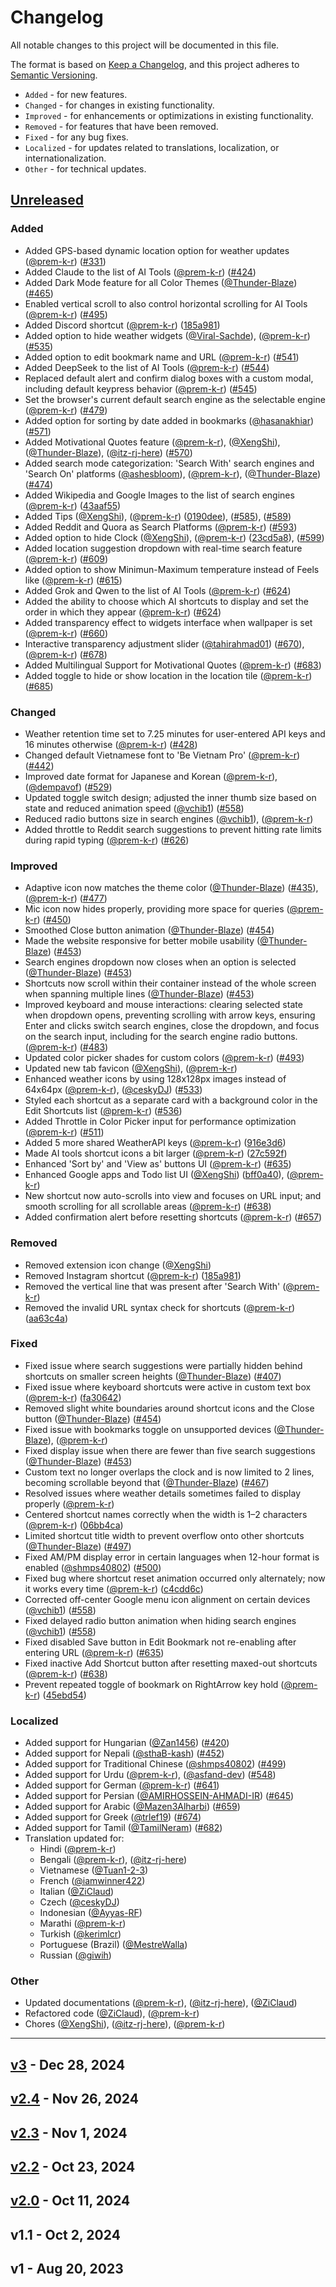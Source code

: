# Changelog

All notable changes to this project will be documented in this file.

The format is based on [Keep a Changelog](https://keepachangelog.com/en/1.1.0/),
and this project adheres to [Semantic Versioning](https://semver.org/spec/v2.0.0.html).

- `Added` - for new features.
- `Changed` - for changes in existing functionality.
- `Improved` - for enhancements or optimizations in existing functionality.
- `Removed` - for features that have been removed.
- `Fixed` - for any bug fixes.
- `Localized` - for updates related to translations, localization, or internationalization.
- `Other` - for technical updates.

## [Unreleased](https://github.com/XengShi/materialYouNewTab/compare/v3...main)

<!-- ## [v3.2](https://github.com/XengShi/materialYouNewTab/compare/v3...v3.2) - July xy, 2025 -->

### Added

- Added GPS-based dynamic location option for weather updates ([@prem-k-r](https://github.com/prem-k-r)) ([#331](https://github.com/XengShi/materialYouNewTab/pull/331))
- Added Claude to the list of AI Tools ([@prem-k-r](https://github.com/prem-k-r)) ([#424](https://github.com/XengShi/materialYouNewTab/pull/424))
- Added Dark Mode feature for all Color Themes ([@Thunder-Blaze](https://github.com/Thunder-Blaze)) ([#465](https://github.com/XengShi/materialYouNewTab/pull/465))
- Enabled vertical scroll to also control horizontal scrolling for AI Tools ([@prem-k-r](https://github.com/prem-k-r)) ([#495](https://github.com/XengShi/materialYouNewTab/pull/495))
- Added Discord shortcut ([@prem-k-r](https://github.com/prem-k-r)) ([185a981](https://github.com/XengShi/materialYouNewTab/pull/523/commits/185a98128ab0a066d0002c074df1bfb6212c638d))
- Added option to hide weather widgets ([@Viral-Sachde](https://github.com/Viral-Sachde)), ([@prem-k-r](https://github.com/prem-k-r)) ([#535](https://github.com/XengShi/materialYouNewTab/pull/535))
- Added option to edit bookmark name and URL ([@prem-k-r](https://github.com/prem-k-r)) ([#541](https://github.com/XengShi/materialYouNewTab/pull/541))
- Added DeepSeek to the list of AI Tools ([@prem-k-r](https://github.com/prem-k-r)) ([#544](https://github.com/XengShi/materialYouNewTab/pull/544))
- Replaced default alert and confirm dialog boxes with a custom modal, including default keypress behavior ([@prem-k-r](https://github.com/prem-k-r)) ([#545](https://github.com/XengShi/materialYouNewTab/pull/545))
- Set the browser's current default search engine as the selectable engine ([@prem-k-r](https://github.com/prem-k-r)) ([#479](https://github.com/XengShi/materialYouNewTab/pull/479))
- Added option for sorting by date added in bookmarks ([@hasanakhiar](https://github.com/hasanakhiar)) ([#571](https://github.com/XengShi/materialYouNewTab/pull/571))
- Added Motivational Quotes feature ([@prem-k-r](https://github.com/prem-k-r)), ([@XengShi](https://github.com/XengShi)), ([@Thunder-Blaze](https://github.com/Thunder-Blaze)), ([@itz-rj-here](https://github.com/itz-rj-here)) ([#570](https://github.com/XengShi/materialYouNewTab/pull/570))
- Added search mode categorization: 'Search With' search engines and 'Search On' platforms ([@ashesbloom](https://github.com/ashesbloom)), ([@prem-k-r](https://github.com/prem-k-r)), ([@Thunder-Blaze](https://github.com/Thunder-Blaze)) ([#474](https://github.com/XengShi/materialYouNewTab/pull/474))
- Added Wikipedia and Google Images to the list of search engines ([@prem-k-r](https://github.com/prem-k-r)) ([43aaf55](https://github.com/XengShi/materialYouNewTab/pull/474/commits/43aaf55f61affffa9fe5133d9ad1507e2c14a660))
- Added Tips ([@XengShi](https://github.com/XengShi)), ([@prem-k-r](https://github.com/prem-k-r)) ([0190dee](https://github.com/XengShi/materialYouNewTab/commit/0190dee9e0adfb5e4f68afa8529317eb6810d311)), ([#585](https://github.com/XengShi/materialYouNewTab/pull/585)), ([#589](https://github.com/XengShi/materialYouNewTab/pull/589))
- Added Reddit and Quora as Search Platforms ([@prem-k-r](https://github.com/prem-k-r)) ([#593](https://github.com/XengShi/materialYouNewTab/pull/593))
- Added option to hide Clock ([@XengShi](https://github.com/XengShi)), ([@prem-k-r](https://github.com/prem-k-r)) ([23cd5a8](https://github.com/XengShi/materialYouNewTab/commit/23cd5a86759d11944f447f4f448a710ccfe4d9fc)), ([#599](https://github.com/XengShi/materialYouNewTab/pull/599))
- Added location suggestion dropdown with real-time search feature ([@prem-k-r](https://github.com/prem-k-r)) ([#609](https://github.com/XengShi/materialYouNewTab/pull/609))
- Added option to show Minimun-Maximum temperature instead of Feels like ([@prem-k-r](https://github.com/prem-k-r)) ([#615](https://github.com/XengShi/materialYouNewTab/pull/615))
- Added Grok and Qwen to the list of AI Tools ([@prem-k-r](https://github.com/prem-k-r)) ([#624](https://github.com/XengShi/materialYouNewTab/pull/624))
- Added the ability to choose which AI shortcuts to display and set the order in which they appear ([@prem-k-r](https://github.com/prem-k-r)) ([#624](https://github.com/XengShi/materialYouNewTab/pull/624))
- Added transparency effect to widgets interface when wallpaper is set ([@prem-k-r](https://github.com/prem-k-r)) ([#660](https://github.com/XengShi/materialYouNewTab/pull/660))
- Interactive transparency adjustment slider ([@tahirahmad01](https://github.com/TahirAhmad01)) ([#670](https://github.com/XengShi/materialYouNewTab/pull/670)), ([@prem-k-r](https://github.com/prem-k-r)) ([#678](https://github.com/XengShi/materialYouNewTab/pull/678))
- Added Multilingual Support for Motivational Quotes ([@prem-k-r](https://github.com/prem-k-r)) ([#683](https://github.com/XengShi/materialYouNewTab/pull/683))
- Added toggle to hide or show location in the location tile ([@prem-k-r](https://github.com/prem-k-r)) ([#685](https://github.com/XengShi/materialYouNewTab/pull/685))

### Changed

- Weather retention time set to 7.25 minutes for user-entered API keys and 16 minutes otherwise ([@prem-k-r](https://github.com/prem-k-r)) ([#428](https://github.com/XengShi/materialYouNewTab/pull/428))
- Changed default Vietnamese font to 'Be Vietnam Pro' ([@prem-k-r](https://github.com/prem-k-r)) ([#442](https://github.com/XengShi/materialYouNewTab/pull/442))
- Improved date format for Japanese and Korean ([@prem-k-r](https://github.com/prem-k-r)), ([@dempavof](https://github.com/dempavof)) ([#529](https://github.com/XengShi/materialYouNewTab/pull/529))
- Updated toggle switch design; adjusted the inner thumb size based on state and reduced animation speed ([@vchib1](https://github.com/vchib1)) ([#558](https://github.com/XengShi/materialYouNewTab/pull/558))
- Reduced radio buttons size in search engines ([@vchib1](https://github.com/vchib1)), ([@prem-k-r](https://github.com/prem-k-r))
- Added throttle to Reddit search suggestions to prevent hitting rate limits during rapid typing ([@prem-k-r](https://github.com/prem-k-r)) ([#626](https://github.com/XengShi/materialYouNewTab/pull/626))

### Improved

- Adaptive icon now matches the theme color ([@Thunder-Blaze](https://github.com/Thunder-Blaze)) ([#435](https://github.com/XengShi/materialYouNewTab/pull/435)), ([@prem-k-r](https://github.com/prem-k-r)) ([#477](https://github.com/XengShi/materialYouNewTab/pull/477))
- Mic icon now hides properly, providing more space for queries ([@prem-k-r](https://github.com/prem-k-r)) ([#450](https://github.com/XengShi/materialYouNewTab/pull/450))
- Smoothed Close button animation ([@Thunder-Blaze](https://github.com/Thunder-Blaze)) ([#454](https://github.com/XengShi/materialYouNewTab/pull/454))
- Made the website responsive for better mobile usability ([@Thunder-Blaze](https://github.com/Thunder-Blaze)) ([#453](https://github.com/XengShi/materialYouNewTab/pull/453))
- Search engines dropdown now closes when an option is selected ([@Thunder-Blaze](https://github.com/Thunder-Blaze)) ([#453](https://github.com/XengShi/materialYouNewTab/pull/453))
- Shortcuts now scroll within their container instead of the whole screen when spanning multiple lines ([@Thunder-Blaze](https://github.com/Thunder-Blaze)) ([#453](https://github.com/XengShi/materialYouNewTab/pull/453))
- Improved keyboard and mouse interactions: clearing selected state when dropdown opens, preventing scrolling with arrow keys, ensuring Enter and clicks switch search engines, close the dropdown, and focus on the search input, including for the search engine radio buttons. ([@prem-k-r](https://github.com/prem-k-r)) ([#483](https://github.com/XengShi/materialYouNewTab/pull/483))
- Updated color picker shades for custom colors ([@prem-k-r](https://github.com/prem-k-r)) ([#493](https://github.com/XengShi/materialYouNewTab/pull/493))
- Updated new tab favicon ([@XengShi](https://github.com/XengShi)), ([@prem-k-r](https://github.com/prem-k-r))
- Enhanced weather icons by using 128x128px images instead of 64x64px ([@prem-k-r](https://github.com/prem-k-r)), ([@ceskyDJ](https://github.com/ceskyDJ)) ([#533](https://github.com/XengShi/materialYouNewTab/pull/533))
- Styled each shortcut as a separate card with a background color in the Edit Shortcuts list ([@prem-k-r](https://github.com/prem-k-r)) ([#536](https://github.com/XengShi/materialYouNewTab/pull/536))
- Added Throttle in Color Picker input for performance optimization ([@prem-k-r](https://github.com/prem-k-r)) ([#511](https://github.com/XengShi/materialYouNewTab/pull/511))
- Added 5 more shared WeatherAPI keys ([@prem-k-r](https://github.com/prem-k-r)) ([916e3d6](https://github.com/XengShi/materialYouNewTab/pull/609/commits/916e3d6bd49c10fde9c2f24ac61a0570922c5c3a))
- Made AI tools shortcut icons a bit larger ([@prem-k-r](https://github.com/prem-k-r)) ([27c592f](https://github.com/XengShi/materialYouNewTab/pull/624/commits/27c592fecbdf0c440fc750ea7503c060e4c4deaf))
- Enhanced 'Sort by' and 'View as' buttons UI ([@prem-k-r](https://github.com/prem-k-r)) ([#635](https://github.com/XengShi/materialYouNewTab/pull/635))
- Enhanced Google apps and Todo list UI ([@XengShi](https://github.com/XengShi)) ([bff0a40](https://github.com/XengShi/materialYouNewTab/commit/bff0a4012ab8e05bc177dfdc1f3c7189be763a54)), ([@prem-k-r](https://github.com/prem-k-r))
- New shortcut now auto-scrolls into view and focuses on URL input; and smooth scrolling for all scrollable areas ([@prem-k-r](https://github.com/prem-k-r)) ([#638](https://github.com/XengShi/materialYouNewTab/pull/638))
- Added confirmation alert before resetting shortcuts ([@prem-k-r](https://github.com/prem-k-r)) ([#657](https://github.com/XengShi/materialYouNewTab/pull/657))

### Removed

- Removed extension icon change ([@XengShi](https://github.com/XengShi))
- Removed Instagram shortcut ([@prem-k-r](https://github.com/prem-k-r)) ([185a981](https://github.com/XengShi/materialYouNewTab/pull/523/commits/185a98128ab0a066d0002c074df1bfb6212c638d))
- Removed the vertical line that was present after 'Search With' ([@prem-k-r](https://github.com/prem-k-r))
- Removed the invalid URL syntax check for shortcuts ([@prem-k-r](https://github.com/prem-k-r)) ([aa63c4a](https://github.com/XengShi/materialYouNewTab/pull/622/commits/aa63c4a0ee10c44baf63c22acf637ffb11621416))

### Fixed

- Fixed issue where search suggestions were partially hidden behind shortcuts on smaller screen heights ([@Thunder-Blaze](https://github.com/Thunder-Blaze)) ([#407](https://github.com/XengShi/materialYouNewTab/pull/407))
- Fixed issue where keyboard shortcuts were active in custom text box ([@prem-k-r](https://github.com/prem-k-r)) ([fa30642](https://github.com/XengShi/materialYouNewTab/pull/413/commits/fa3064253c45cdedb0d95618a97e66ce39a67ad3))
- Removed slight white boundaries around shortcut icons and the Close button ([@Thunder-Blaze](https://github.com/Thunder-Blaze)) ([#454](https://github.com/XengShi/materialYouNewTab/pull/454))
- Fixed issue with bookmarks toggle on unsupported devices ([@Thunder-Blaze](https://github.com/Thunder-Blaze)), ([@prem-k-r](https://github.com/prem-k-r))
- Fixed display issue when there are fewer than five search suggestions ([@Thunder-Blaze](https://github.com/Thunder-Blaze)) ([#453](https://github.com/XengShi/materialYouNewTab/pull/453))
- Custom text no longer overlaps the clock and is now limited to 2 lines, becoming scrollable beyond that ([@Thunder-Blaze](https://github.com/Thunder-Blaze)) ([#467](https://github.com/XengShi/materialYouNewTab/pull/467))
- Resolved issues where weather details sometimes failed to display properly ([@prem-k-r](https://github.com/prem-k-r))
- Centered shortcut names correctly when the width is 1–2 characters ([@prem-k-r](https://github.com/prem-k-r)) ([06bb4ca](https://github.com/XengShi/materialYouNewTab/pull/496/commits/06bb4cabe66b278a517483358519cc3c66232b90))
- Limited shortcut title width to prevent overflow onto other shortcuts ([@Thunder-Blaze](https://github.com/Thunder-Blaze)) ([#497](https://github.com/XengShi/materialYouNewTab/pull/497))
- Fixed AM/PM display error in certain languages when 12-hour format is enabled ([@shmps40802](https://github.com/shmps40802)) ([#500](https://github.com/XengShi/materialYouNewTab/pull/500))
- Fixed bug where shortcut reset animation occurred only alternately; now it works every time ([@prem-k-r](https://github.com/prem-k-r)) ([c4cdd6c](https://github.com/XengShi/materialYouNewTab/pull/536/commits/c4cdd6c8719937b9fa93afc76cd111a94cf61350))
- Corrected off-center Google menu icon alignment on certain devices ([@vchib1](https://github.com/vchib1)) ([#558](https://github.com/XengShi/materialYouNewTab/pull/558))
- Fixed delayed radio button animation when hiding search engines ([@vchib1](https://github.com/vchib1)) ([#558](https://github.com/XengShi/materialYouNewTab/pull/558))
- Fixed disabled Save button in Edit Bookmark not re-enabling after entering URL ([@prem-k-r](https://github.com/prem-k-r)) ([#635](https://github.com/XengShi/materialYouNewTab/pull/635))
- Fixed inactive Add Shortcut button after resetting maxed-out shortcuts ([@prem-k-r](https://github.com/prem-k-r)) ([#638](https://github.com/XengShi/materialYouNewTab/pull/638))
- Prevent repeated toggle of bookmark on RightArrow key hold ([@prem-k-r](https://github.com/prem-k-r)) ([45ebd54](https://github.com/XengShi/materialYouNewTab/pull/669/commits/45ebd54a0767427f5c2b0b12a735d35f446eba3c))

### Localized

- Added support for Hungarian ([@Zan1456](https://github.com/Zan1456)) ([#420](https://github.com/XengShi/materialYouNewTab/pull/420))
- Added support for Nepali ([@sthaB-kash](https://github.com/sthaB-kash)) ([#452](https://github.com/XengShi/materialYouNewTab/pull/452))
- Added support for Traditional Chinese ([@shmps40802](https://github.com/shmps40802)) ([#499](https://github.com/XengShi/materialYouNewTab/pull/499))
- Added support for Urdu ([@prem-k-r](https://github.com/prem-k-r)), ([@asfand-dev](https://github.com/asfand-dev)) ([#548](https://github.com/XengShi/materialYouNewTab/pull/548))
- Added support for German ([@prem-k-r](https://github.com/prem-k-r)) ([#641](https://github.com/XengShi/materialYouNewTab/pull/641))
- Added support for Persian ([@AMIRHOSSEIN-AHMADI-IR](https://github.com/AMIRHOSSEIN-AHMADI-IR)) ([#645](https://github.com/XengShi/materialYouNewTab/pull/645))
- Added support for Arabic ([@Mazen3Alharbi](https://github.com/Mazen3Alharbi)) ([#659](https://github.com/XengShi/materialYouNewTab/pull/659))
- Added support for Greek ([@trlef19](https://github.com/trlef19)) ([#674](https://github.com/XengShi/materialYouNewTab/pull/674))
- Added support for Tamil ([@TamilNeram](https://github.com/TamilNeram)) ([#682](https://github.com/XengShi/materialYouNewTab/pull/682))
- Translation updated for:
  - Hindi ([@prem-k-r](https://github.com/prem-k-r))
  - Bengali ([@prem-k-r](https://github.com/prem-k-r)), ([@itz-rj-here](https://github.com/itz-rj-here))
  - Vietnamese ([@Tuan1-2-3](https://github.com/Tuan1-2-3))
  - French ([@iamwinner422](https://github.com/iamwinner422))
  - Italian ([@ZiClaud](https://github.com/ZiClaud))
  - Czech ([@ceskyDJ](https://github.com/ceskyDJ))
  - Indonesian ([@Ayyas-RF](https://github.com/Ayyas-RF))
  - Marathi ([@prem-k-r](https://github.com/prem-k-r))
  - Turkish ([@kerimlcr](https://github.com/kerimlcr))
  - Portuguese (Brazil) ([@MestreWalla](https://github.com/MestreWalla))
  - Russian ([@giwih](https://github.com/giwih))

### Other

- Updated documentations ([@prem-k-r](https://github.com/prem-k-r)), ([@itz-rj-here](https://github.com/itz-rj-here)), ([@ZiClaud](https://github.com/ZiClaud))
- Refactored code ([@ZiClaud](https://github.com/ZiClaud)), ([@prem-k-r](https://github.com/prem-k-r))
- Chores ([@XengShi](https://github.com/XengShi)), ([@itz-rj-here](https://github.com/itz-rj-here)), ([@prem-k-r](https://github.com/prem-k-r))

---

## [v3](https://github.com/XengShi/materialYouNewTab/compare/v2.4...v3) - Dec 28, 2024

## [v2.4](https://github.com/XengShi/materialYouNewTab/compare/v2.3...v2.4) - Nov 26, 2024

## [v2.3](https://github.com/XengShi/materialYouNewTab/compare/v2.2...v2.3) - Nov 1, 2024

## [v2.2](https://github.com/XengShi/materialYouNewTab/compare/v2.0...v2.2) - Oct 23, 2024

## [v2.0](https://github.com/XengShi/materialYouNewTab/compare/v1.1...v2.0) - Oct 11, 2024

## v1.1 - Oct 2, 2024

## v1 - Aug 20, 2023
